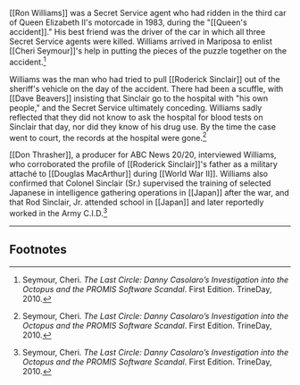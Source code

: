 [[Ron Williams]] was a Secret Service agent who had ridden in the third car of Queen Elizabeth II's motorcade in 1983, during the "[[Queen's accident]]." His best friend was the driver of the car in which all three Secret Service agents were killed. Williams arrived in Mariposa to enlist [[Cheri Seymour]]'s help in putting the pieces of the puzzle together on the accident.[^1]

Williams was the man who had tried to pull [[Roderick Sinclair]] out of the sheriff's vehicle on the day of the accident. There had been a scuffle, with [[Dave Beavers]] insisting that Sinclair go to the hospital with "his own people," and the Secret Service ultimately conceding. Williams sadly reflected that they did not know to ask the hospital for blood tests on Sinclair that day, nor did they know of his drug use. By the time the case went to court, the records at the hospital were gone.[^1]

[[Don Thrasher]], a producer for ABC News 20/20, interviewed Williams, who corroborated the profile of [[Roderick Sinclair]]'s father as a military attaché to [[Douglas MacArthur]] during [[World War II]]. Williams also confirmed that Colonel Sinclair (Sr.) supervised the training of selected Japanese in intelligence gathering operations in [[Japan]] after the war, and that Rod Sinclair, Jr. attended school in [[Japan]] and later reportedly worked in the Army C.I.D.[^1]

---
## Footnotes

[^1]: Seymour, Cheri. *The Last Circle: Danny Casolaro’s Investigation into the Octopus and the PROMIS Software Scandal*. First Edition. TrineDay, 2010.